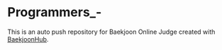 # Programmers_-
This is an auto push repository for Baekjoon Online Judge created with [BaekjoonHub](https://github.com/BaekjoonHub/BaekjoonHub).
